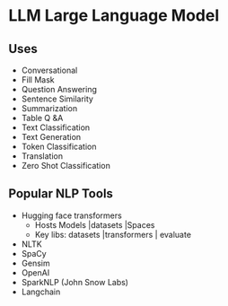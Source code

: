 # LLM Large Language Model
## Uses
- Conversational
- Fill Mask
- Question Answering
- Sentence Similarity
- Summarization
- Table Q &A
- Text Classification
- Text Generation
- Token Classification
- Translation
- Zero Shot Classification

## Popular NLP Tools
- Hugging face transformers
  - Hosts Models |datasets |Spaces
  - Key libs: datasets |transformers | evaluate
- NLTK
- SpaCy
- Gensim
- OpenAI
- SparkNLP (John Snow Labs)
- Langchain
